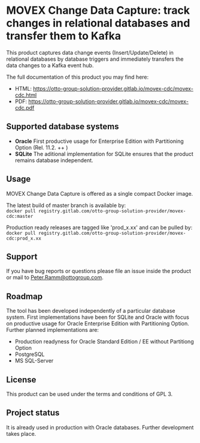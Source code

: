 # MOVEX Change Data Capture: track changes in relational databases and transfer them to Kafka

This product captures data change events (Insert/Update/Delete) in relational databases by database triggers and immediately transfers the data changes to a Kafka event hub.

The full documentation of this product you may find here:
- HTML: https://otto-group-solution-provider.gitlab.io/movex-cdc/movex-cdc.html
- PDF: https://otto-group-solution-provider.gitlab.io/movex-cdc/movex-cdc.pdf

## Supported database systems
- <b>Oracle</b> First productive usage for Enterprise Edition with Partitioning Option (Rel. 11.2. ++ )
- <b>SQLite</b> The aditional implementation for SQLite ensures that the product remains database independent.


## Usage
MOVEX Change Data Capture is offered as a single compact Docker image.

The latest build of master branch is available by:<br/>
`docker pull registry.gitlab.com/otto-group-solution-provider/movex-cdc:master`

Production ready releases are tagged like 'prod_x.xx' and can be pulled by:<br/>
`docker pull registry.gitlab.com/otto-group-solution-provider/movex-cdc:prod_x.xx`


## Support
If you have bug reports or questions please file an issue inside the product or mail to Peter.Ramm@ottogroup.com.

## Roadmap
The tool has been developed independently of a particular database system.
First implementations have been for SQLite and Oracle with focus on productive usage for Oracle Enterprise Edition with Partitioning Option.
<br/>
Further planned implementations are:
- Production readyness for Oracle Standard Edition / EE without Partitiong Option
- PostgreSQL
- MS SQL-Server

## License
This product can be used under the terms and conditions of GPL 3.

## Project status
It is already used in production with Oracle databases.
Further development takes place.
